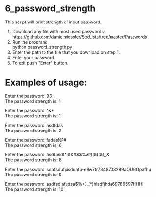 # 6_password_strength

This script will print strength of input password.

1. Download any file with most used passwords:<br />
    https://github.com/danielmiessler/SecLists/tree/master/Passwords<br />
2. Run the program:<br />
    python password_strength.py<br />
3. Enter the path to the file that you download on step 1.<br />
4. Enter your password.<br />
5. To exit push "Enter" button.<br />

# Examples of usage:<br />

Enter the password: 93<br />
The password strength is: 1

Enter the password: ^&*<br />
The password strength is: 1

Enter the password: asdfdas<br />
The password strength is: 2

Enter the password: fadas!@#<br />
The password strength is: 6

Enter the password: asdfasdf*)&$%*$&#$$%*&^)*(&)(&*)_&*<br />
The password strength is: 8

Enter the password: sdafsdufpisduafu-e8w7tr7348703289JOUGOpafhu<br />
The password strength is: 9

Enter the password: asdfsdiafudsa$%+)_(*)hlsdfjhda69786597HHHI<br />
The password strength is: 10
